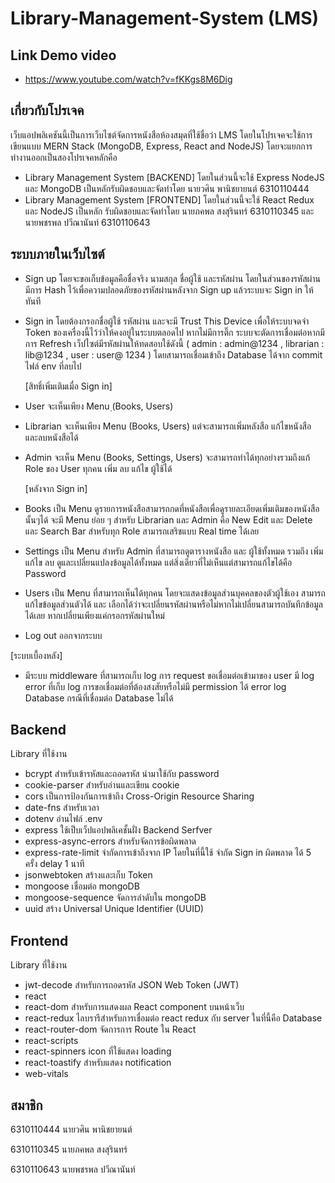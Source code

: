 # Library-Management-System (LMS)
## Link Demo video
- https://www.youtube.com/watch?v=fKKgs8M6Dig
## เกี่ยวกับโปรเจค
เว็บแอปพลิเคชันนี้เป็นการเว็บไซต์จัดการหนังสือห้องสมุดที่ใช้ชื่อว่า LMS โดยในโปรเจคจะใช้การเขียนแบบ MERN Stack (MongoDB, Express, React and NodeJS) โดยจะแยกการทำงานออกเป็นสองโปรเจคหลักคือ 
- Library Management System [BACKEND] โดยในส่วนนี้จะใช้ Express NodeJS และ MongoDB เป็นหลักรับผิดชอบและจัดทำโดย นายวศิน พานิชยายนต์ 6310110444
- Library Management System [FRONTEND] โดยในส่วนนี้จะใช้ React Redux และ NodeJS เป็นหลัก รับผิดชอบและจัดทำโดย นายภคพล สงสุรินทร์ 6310110345 และ นายพชรพล ปวีณานันท์ 6310110643


## ระบบภายในเว็บไซต์
- Sign up  โดยจะขอเก็บข้อมูลคือชื่อจริง นามสกุล ชื่อผู้ใช้ และรหัสผ่าน โดยในส่วนของรหัสผ่าน มีการ Hash ไว้เพื่อความปลอดภัยของรหัสผ่านหลังจาก Sign up แล้วระบบจะ Sign in ให้ทันที
- Sign in โดยต้องกรอกชื่อผู้ใช้ รหัสผ่าน และจะมี Trust This Device เพื่อให้ระบบจดจำ Token ของเครื่องนี้ไว้ว่าให้คงอยู่ในระบบตลอดไป หากไม่มีการติ๊ก ระบบจะตัดการเชื่อมต่อหากมีการ Refresh เว็ปไซต์มีรหัสผ่านให้ทดสอบใช้ดังนี้ ( admin : admin@1234 , librarian : lib@1234 , user : user@ 1234 ) โดยสามารถเชื่อมเข้าถึง Database ได้จาก commit ไฟล์ env ที่ลบไป

    [สิทธิ์เพิ่มเติมเมื่อ Sign in]
- User จะเห็นเพียง Menu ฺ(Books, Users)
- Librarian จะเห็นเพียง Menu (Books, Users) แต่จะสามารถเพิ่มหลังสือ แก้ไขหนังสือ และลบหนังสือได้
- Admin จะเห็น Menu (Books, Settings, Users) จะสามารถทำได้ทุกอย่างรวมถึงแก้ Role ของ User ทุกคน เพิ่ม ลบ แก้ไข ผู้ใช้ได้

    [หลังจาก Sign in]
- Books เป็น Menu ดูรายการหนังสือสามารถกดที่หนังสือเพื่อดูรายละเอียดเพิ่มเติมของหนังสือนั้นๆได้ จะมี Menu ย่อย ๆ สำหรับ Librarian และ Admin คือ New Edit และ Delete และ Search Bar สำหรับทุก Role สามารถเสริชแบบ Real time ได้เลย
- Settings เป็น Menu สำหรับ Admin ที่สามารถดูตารางหนังสือ และ ผู้ใช้ทั้งหมด รวมถึง เพิ่ม แก้ไข ลบ ดูและเปลี่ยนแปลงข้อมูลได้ทั้งหมด แต่สิ่งเดียวที่ไม่เห็นแต่สามารถแก้ไขได้คือ Password
- Users เป็น Menu ที่สามารถเห็นได้ทุกคน โดยจะแสดงข้อมูลส่วนบุคคลของตัวผู้ใช้เอง สามารถแก้ไขข้อมูลส่วนตัวได้ และ เลือกได้ว่าจะเปลี่ยนรหัสผ่านหรือไม่หากไม่เปลี่ยนสามารถบันทึกข้อมูลได้เลย หากเปลี่ยนเพียงแค่กรอกรหัสผ่านใหม่
- Log out ออกจากระบบ

[ระบบเบื้องหลัง]

-   มีระบบ middleware ที่สามารถเก็บ log การ request ขอเชื่อมต่อเข้ามาของ user มี log error ที่เก็บ log การขอเชื่อมต่อที่ต้องสงสัยหรือไม่มี permission ได้ error log Database กรณีที่เชื่อมต่อ Database ไม่ได้

## Backend
Library ที่ใช้งาน

- bcrypt สำหรับเข้ารหัสและถอดรหัส นำมาใช้กับ password
- cookie-parser สำหรับอ่านและเขียน cookie 
- cors เป็นการป้องกันการเข้าถึง Cross-Origin Resource Sharing
- date-fns สำหรับเวลา
- dotenv อ่านไฟล์ .env
- express ใช้เป็บเว็ปแอปพลิเคชั้นฝั่ง Backend Serfver
- express-async-errors สำหรับจัดการข้อผิดพลาด
- express-rate-limit จำกัดการเข้าถึงจาก IP โดยในที่นี้ใช้ จำกัด Sign in ผิดพลาด ได้ 5 ครั้ง delay 1 นาที
- jsonwebtoken สร้างและเก็บ Token
- mongoose เชื่อมต่อ mongoDB
- mongoose-sequence จัดการลำดับใน mongoDB
- uuid สร้าง Universal Unique Identifier (UUID)

## Frontend
Library ที่ใช้งาน

- jwt-decode สำหรับการถอดรหัส JSON Web Token (JWT)
- react
- react-dom สำหรับการแสดงผล React component บนหน้าเว็บ
- react-redux ไลบรารีสำหรับการเชื่อมต่อ react redux กับ server ในที่นี้คือ Database
- react-router-dom จัดการการ Route ใน React
- react-scripts
- react-spinners icon ที่ใช้แสดง loading
- react-toastify สำหรับแสดง notification
- web-vitals

## สมาชิก
6310110444 นายวศิน พานิชยายนต์

6310110345 นายภคพล สงสุรินทร์

6310110643 นายพชรพล ปวีณานันท์
